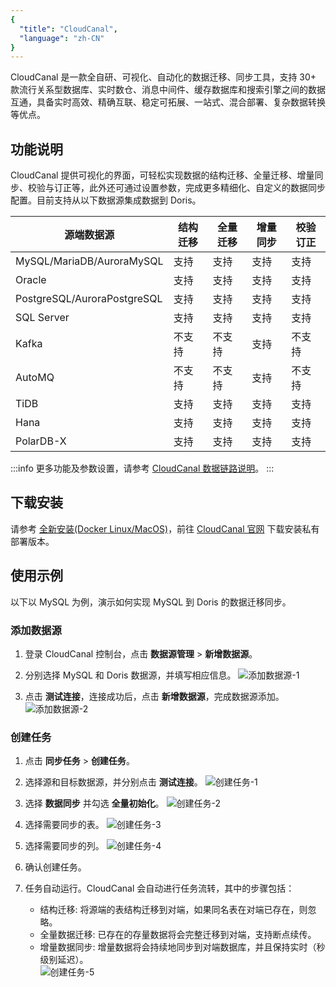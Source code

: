 ```yaml
---
{
  "title": "CloudCanal",
  "language": "zh-CN"
}
---
```


<!--
Licensed to the Apache Software Foundation (ASF) under one
or more contributor license agreements.  See the NOTICE file
distributed with this work for additional information
regarding copyright ownership.  The ASF licenses this file
to you under the Apache License, Version 2.0 (the
"License"); you may not use this file except in compliance
with the License.  You may obtain a copy of the License at

  http://www.apache.org/licenses/LICENSE-2.0

Unless required by applicable law or agreed to in writing,
software distributed under the License is distributed on an
"AS IS" BASIS, WITHOUT WARRANTIES OR CONDITIONS OF ANY
KIND, either express or implied.  See the License for the
specific language governing permissions and limitations
under the License.
-->


CloudCanal 是一款全自研、可视化、自动化的数据迁移、同步工具，支持 30+ 款流行关系型数据库、实时数仓、消息中间件、缓存数据库和搜索引擎之间的数据互通，具备实时高效、精确互联、稳定可拓展、一站式、混合部署、复杂数据转换等优点。

## 功能说明
CloudCanal 提供可视化的界面，可轻松实现数据的结构迁移、全量迁移、增量同步、校验与订正等，此外还可通过设置参数，完成更多精细化、自定义的数据同步配置。目前支持从以下数据源集成数据到 Doris。

| 源端数据源                     | 结构迁移 | 全量迁移 | 增量同步 | 校验订正 |
|------------------------------|---------|---------|--------|---------|
| MySQL/MariaDB/AuroraMySQL    | 支持     | 支持     | 支持   | 支持     |
| Oracle                       | 支持     | 支持     | 支持   | 支持     |
| PostgreSQL/AuroraPostgreSQL | 支持     | 支持     | 支持   | 支持     |
| SQL Server                   | 支持     | 支持     | 支持   | 支持     |
| Kafka                        | 不支持   | 不支持    | 支持   | 不支持   |
| AutoMQ                       | 不支持   | 不支持    | 支持   | 不支持   |
| TiDB                         | 支持     | 支持     | 支持   | 支持     |
| Hana                         | 支持     | 支持     | 支持   | 支持     |
| PolarDB-X                    | 支持     | 支持     | 支持   | 支持     |

:::info
更多功能及参数设置，请参考 [CloudCanal 数据链路说明](https://www.clougence.com/cc-doc/dataMigrationAndSync/connection/mysql2?target=Doris)。
:::


## 下载安装
请参考 [全新安装(Docker Linux/MacOS)](https://www.clougence.com/cc-doc/productOP/docker/install_linux_macos)，前往 [CloudCanal 官网](https://www.clougence.com/) 下载安装私有部署版本。

## 使用示例
以下以 MySQL 为例，演示如何实现 MySQL 到 Doris 的数据迁移同步。

### 添加数据源
1. 登录 CloudCanal 控制台，点击 **数据源管理** > **新增数据源**。
2. 分别选择 MySQL 和 Doris 数据源，并填写相应信息。
   ![添加数据源-1](/images/cc-doris-1.png)

3. 点击 **测试连接**，连接成功后，点击 **新增数据源**，完成数据源添加。
   ![添加数据源-2](/images/cc-doris-2.png)

### 创建任务
1. 点击 **同步任务** > **创建任务**。
2. 选择源和目标数据源，并分别点击 **测试连接**。
   ![创建任务-1](/images/cc-doris-3.png)

3. 选择 **数据同步** 并勾选 **全量初始化**。
   ![创建任务-2](/images/cc-doris-4.png)

4. 选择需要同步的表。
   ![创建任务-3](/images/cc-doris-5.png)

5. 选择需要同步的列。
   ![创建任务-4](/images/cc-doris-6.png)

6. 确认创建任务。
7. 任务自动运行。CloudCanal 会自动进行任务流转，其中的步骤包括：
   - 结构迁移: 将源端的表结构迁移到对端，如果同名表在对端已存在，则忽略。
   - 全量数据迁移: 已存在的存量数据将会完整迁移到对端，支持断点续传。
   - 增量数据同步: 增量数据将会持续地同步到对端数据库，并且保持实时（秒级别延迟）。   
  ![创建任务-5](/images/cc-doris-8.png)
